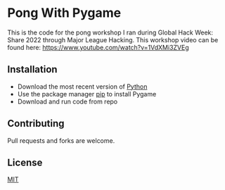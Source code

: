 # Pong With Pygame
This is the code for the pong workshop I ran during Global Hack Week: Share 2022 through Major League Hacking. This workshop video can be found here: https://www.youtube.com/watch?v=1VdXMi3ZVEg

## Installation
* Download the most recent version of [Python](https://www.python.org/downloads/)
* Use the package manager [pip](https://www.geeksforgeeks.org/how-to-install-pip-on-windows/) to install Pygame
* Download and run code from repo

## Contributing
Pull requests and forks are welcome. 

## License
[MIT](https://choosealicense.com/licenses/mit/)
